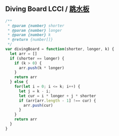 ## Diving Board LCCI / [跳水板](https://leetcode-cn.com/problems/diving-board-lcci/)

```js
/**
 * @param {number} shorter
 * @param {number} longer
 * @param {number} k
 * @return {number[]}
 */
var divingBoard = function(shorter, longer, k) {
  let arr = []
  if (shorter == longer) {
    if (k > 0) {
      arr.push(k * longer)
    }
    return arr
  } else {
    for(let i = 0; i <= k; i++) {
      let j = k - i;
      let cur = i * longer + j * shorter
      if (arr[arr.length - 1] !== cur) {
        arr.push(cur)
      }
    }
    return arr
  }
}
```